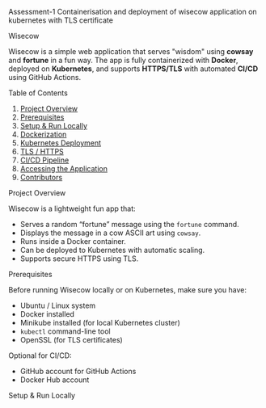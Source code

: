  Assessment-1 Containerisation and deployment of wisecow application on kubernetes with TLS certificate

 Wisecow

Wisecow is a simple web application that serves "wisdom" using **cowsay** and **fortune** in a fun way. The app is fully containerized with **Docker**, deployed on **Kubernetes**, and supports **HTTPS/TLS** with automated **CI/CD** using GitHub Actions.



Table of Contents

1. [Project Overview](#project-overview)  
2. [Prerequisites](#prerequisites)  
3. [Setup & Run Locally](#setup--run-locally)  
4. [Dockerization](#dockerization)  
5. [Kubernetes Deployment](#kubernetes-deployment)  
6. [TLS / HTTPS](#tls--https)  
7. [CI/CD Pipeline](#cicd-pipeline)  
8. [Accessing the Application](#accessing-the-application)  
9. [Contributors](#contributors)  


Project Overview

Wisecow is a lightweight fun app that:

- Serves a random “fortune” message using the `fortune` command.  
- Displays the message in a cow ASCII art using `cowsay`.  
- Runs inside a Docker container.  
- Can be deployed to Kubernetes with automatic scaling.  
- Supports secure HTTPS using TLS.


Prerequisites

Before running Wisecow locally or on Kubernetes, make sure you have:

- Ubuntu / Linux system  
- Docker installed  
- Minikube installed (for local Kubernetes cluster)  
- `kubectl` command-line tool  
- OpenSSL (for TLS certificates)  

Optional for CI/CD:

- GitHub account for GitHub Actions 
- Docker Hub account  


 Setup & Run Locally
